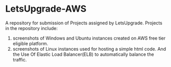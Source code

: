 # LetsUpgrade-AWS
A repository for submission of Projects assigned by LetsUpgrade.
Projects in the repository include:
1) screenshots of Windows and Ubuntu instances created on AWS free tier eligible platform.
2) screenshots of Linux instances used for hosting a simple html code. And the Use Of Elastic Load Balancer(ELB) to automatically balance the traffic.
